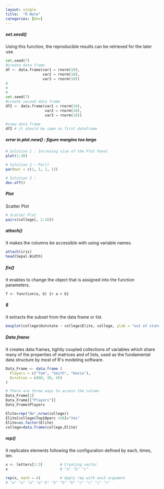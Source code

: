 ```yaml
---
layout: single
title:  "R Note"
categories: [Dev]
---
```


##### set.seed()

Using this function, the reproducible results can be retrieved for the later use.

```python
set.seed(7)
#create data frame
df <- data.frame(var1 = rnorm(10),
                 var2 = rnorm(10),
                 var3 = rnorm(10))
#
#
#
set.seed(7)
#create second data frame
df2 <- data.frame(var1 = rnorm(10),
                  var2 = rnorm(10),
                  var3 = rnorm(10))

#view data frame
df2 # it should be same as first dataframe
```



##### error in plot.new() : figure margins too large

```R
# Solution 1 : Increaing size of the Plot Panel
plot(1:30)

# Solution 2 : Par()
par(mar = c(1, 1, 1, 1))

# Solution 3 :  
dev.off()
```



##### Plot

Scatter Plot

```R
# Scatter Plot
pairs(college[, 2:10])
```



##### attach()

It makes the columns be accessible with using variable names.

```R
attach(iris)
head(Sepal.Width)
```



##### fix()

It enables to change the object that is assigned into the function parameters.

```
f <- function(a, b) {+ a + b}
```





##### $

It extracts the subset from the data frame or list.

```R
boxplot(college$Outstate ~ college$Elite, college, ylab = "out of state tuition", xlab = "Private College(private=1, non-private=0)")
```



##### Data.frame

It creates data frames, tightly coupled collections of variables which share many of the properties of matrices and of lists, used as the fundamental data structure by most of R's modeling software.

```R
Data_Frame <- data.frame (
  Players = c("Tom", "Smith", "Kevin"),
  Duration = c(60, 30, 45)
)

# There are three ways to access the column
Data_Frame[1]
Data_Frame[["Players"]]
Data_Frame$Players
```



```R
Elite=rep("No",nrow(college))
Elite[college$Top10perc >50]="Yes"
Elite=as.factor(Elite)
college=data.frame(college,Elite)
```



##### rep()

It replicates elements following the configuration defined by each, times, len.

```R
x <- letters[1:3]        # Creating vector
x                        # "a" "b" "c"

rep(x, each = 4)         # Apply rep with each argument
# "a" "a" "a" "a" b" "b" "b" "b" "c" "c" "c" "c"
```

